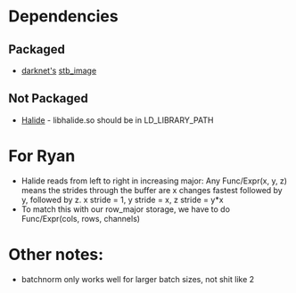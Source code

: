 # Dependencies

## Packaged
- [darknet's](https://github.com/pjreddie/darknet) [stb_image](https://github.com/pjreddie/darknet/blob/master/src/stb_image.h)

## Not Packaged
- [Halide](https://github.com/halide/Halide) - libhalide.so should be in LD_LIBRARY_PATH

# For Ryan
- Halide reads from left to right in increasing major: Any Func/Expr(x, y, z) means the strides through the buffer are x changes fastest followed by y, followed by z. x stride = 1, y stride = x, z stride = y*x
- To match this with our row_major storage, we have to do Func/Expr(cols, rows, channels)

# Other notes:
- batchnorm only works well for larger batch sizes, not shit like 2